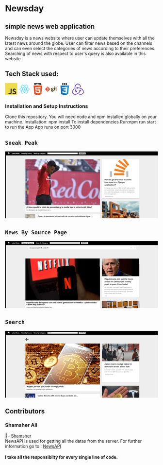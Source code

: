 # Newsday
## simple news web application

<div>
  Newsday is a news website where user can update themselves with all the latest news around the globe. User can filter news based on the channels and can even select the categories of news according to their preferences. Searching of news with respect to user's query is also available in this website.
 </div>
 
 ## Tech Stack used:

<code><img height="40" src="https://raw.githubusercontent.com/github/explore/80688e429a7d4ef2fca1e82350fe8e3517d3494d/topics/javascript/javascript.png"></code>
<code><img height="40" src="https://raw.githubusercontent.com/github/explore/80688e429a7d4ef2fca1e82350fe8e3517d3494d/topics/react/react.png"></code>
<code><img height="40" src="https://raw.githubusercontent.com/github/explore/80688e429a7d4ef2fca1e82350fe8e3517d3494d/topics/html/html.png"></code>
<code><img height="40" src="https://raw.githubusercontent.com/github/explore/80688e429a7d4ef2fca1e82350fe8e3517d3494d/topics/git/git.png"></code>
<code><img height="40" src="https://raw.githubusercontent.com/github/explore/80688e429a7d4ef2fca1e82350fe8e3517d3494d/topics/css/css.png"></code>
<code><img height="40" src="https://raw.githubusercontent.com/github/explore/80688e429a7d4ef2fca1e82350fe8e3517d3494d/topics/redux/redux.png"></code>


### Installation and Setup Instructions

Clone this repository. 
You will need node and npm installed globally on your machine.
Installation: npm install To install dependencies
Run:npm run start to run the App
App runs on port 3000

## <code>Sneak Peak</code>
![img](./images/home.jpg)
## <code>News By Source Page</code>
![img](./images/filter.jpg)
## <code>Search</code>
![img](./images/search.jpg)


## Contributors

<h3>Shamsher Ali</h3>👨‍- <a href="https://github.com/syedshamsher" >Shamsher</a>
<div>NewsAPI is used for getting all the datas from the server. For further information go to : <a href="https://newsapi.org/" >NewsAPI</a> </div>
<h4>I take all the responsiblity for every single line of code.</h4>
